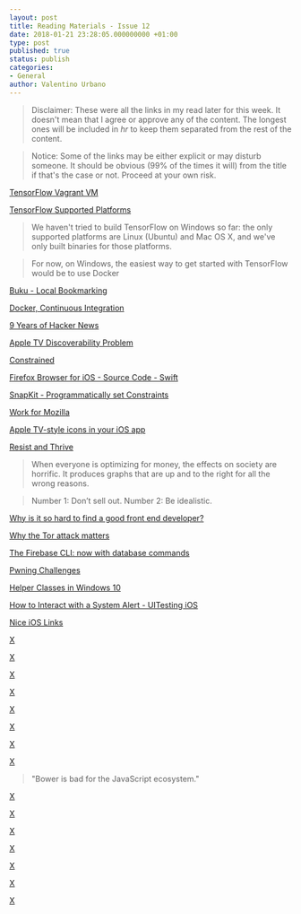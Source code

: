 ```yaml
---
layout: post
title: Reading Materials - Issue 12
date: 2018-01-21 23:28:05.000000000 +01:00
type: post
published: true
status: publish
categories:
- General
author: Valentino Urbano 
---
```


>Disclaimer: These were all the links in my read later for this week. It doesn't mean that I agree or approve any of the content. The longest ones will be included in <em>hr</em> to keep them separated from the rest of the content.

>Notice: Some of the links may be either explicit or may disturb someone. It should be obvious (99% of the times it will) from the title if that's the case or not. Proceed at your own risk.


[TensorFlow Vagrant VM](https://github.com/gavinln/tensorflow-ipy.git)

[TensorFlow Supported Platforms](http://stackoverflow.com/a/33618580)

>We haven't tried to build TensorFlow on Windows so far: the only supported platforms are Linux (Ubuntu) and Mac OS X, and we've only built binaries for those platforms.

>For now, on Windows, the easiest way to get started with TensorFlow would be to use Docker

[Buku - Local Bookmarking](https://github.com/jarun/MarkIt)

[Docker, Continuous Integration](http://summit.atlassian.com/videos/build/docker-continuous-integration)

[9 Years of Hacker News](http://debarghyadas.com/writes/2015/11/08/looking-back-at-9-years-of-hacker-news/)

[Apple TV Discoverability Problem](http://ericasadun.com/2015/11/11/finding-triviata-on-the-app-store-a-discoverability-quagmire/)

[Constrained](https://medium.com/@natekontny/constrained-22568b21ddab)

[Firefox Browser for iOS - Source Code - Swift](https://github.com/mozilla/firefox-ios/blob/master/Client/Frontend/Browser/Browser.swift)

[SnapKit - Programmatically set Constraints](https://github.com/SnapKit/SnapKit/blob/develop/README.md)

[Work for Mozilla](http://app.jobvite.com/CompanyJobs/Careers.aspx?c=qpX9Vfwa&k=Apply&j=ozy21fwU&utm_source=careers.mozilla.org&s=PDN&utm_medium=referral)

[Apple TV-style icons in your iOS app](https://medium.com/@marmelroy/apple-tv-style-icons-in-your-ios-app-d41998e38c57)

[Resist and Thrive](https://medium.com/@ystrickler/resist-and-thrive-1d36819853ca)

>When everyone is optimizing for money, the effects on society are horrific. It produces graphs that are up and to the right for all the wrong reasons.

>Number 1: Don’t sell out.
>Number 2: Be idealistic.


[Why is it so hard to find a good front end developer?](https://medium.com/@illyism/why-is-it-so-hard-to-find-a-front-end-developer-cb92848a7c6f)

[Why the Tor attack matters](http://blog.cryptographyengineering.com/2015/11/why-tor-attack-matters.html)

[The Firebase CLI: now with database commands](https://www.firebase.com/blog/2015-11-06-firebase-cli-data-commands.html)

[Pwning Challenges](http://pwnable.kr/)

[Helper Classes in Windows 10](http://feedproxy.google.com/~r/MattLacey/~3/QEKwYIBh_Oo/windows-10-developers-need-help.html)

[How to Interact with a System Alert - UITesting iOS](http://masilotti.com/ui-testing-cheat-sheet/#how-to-interact-with-a-system-alert)

[Nice iOS Links](http://masilotti.com/favorite-things/)

[X](https://realm.io/news/jordan-kay-type-safe-data-views/)

[X](https://stratechery.com/2015/tensorflow-and-monetizing-intellectual-property/)

[X](http://www.independent.co.uk/news/uk/crickhowell-welsh-town-moves-offshore-to-avoid-tax-on-local-business-a6728971.html)

[X](http://blog.acolyer.org/2015/11/11/the-o-ring-theory-of-devops/)

[X](http://tympanus.net/codrops/2015/11/12/animating-svg-menu-icon-segment/)

[X](http://tressiemc.com/2015/11/12/fascism/)

[X](https://medium.com/ios-os-x-development/perfect-smooth-scrolling-in-uitableviews-fd609d5275a5)

[X](https://github.com/rackt/redux/issues/944#issuecomment-154858804)

>"Bower is bad for the JavaScript ecosystem."

[X](http://aok.heavengames.com/cgi-bin/aokcgi/display.cgi?action=t&fn=28&f=28,,,30)

[X](https://iosdevweek.ly/EO0q7Eh)

[X](https://iosdevweek.ly/OcxiXgt)

[X](https://iosdevweek.ly/YlDLMyi)

[X](https://iosdevweek.ly/965aKV1)

[X](https://iosdevweek.ly/aZdpF29)

[X](https://iosdevweek.ly/eRMBsIS)